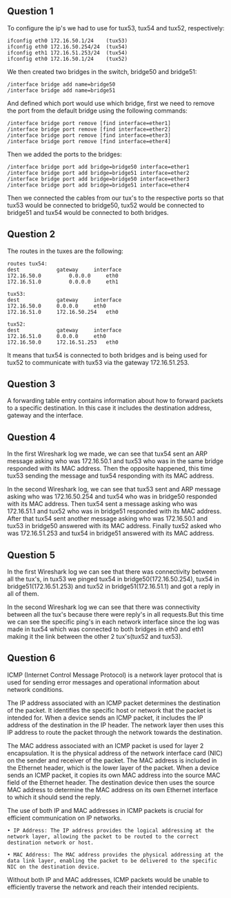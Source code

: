 ## Question 1

To configure the ip's we had to use for tux53, tux54 and tux52, respectively:

```note
ifconfig eth0 172.16.50.1/24	(tux53)
ifconfig eth0 172.16.50.254/24  (tux54)
ifconfig eth1 172.16.51.253/24  (tux54)
ifconfig eth0 172.16.50.1/24	(tux52)
```

We then created two bridges in the switch, bridge50 and bridge51: 

```note
/interface bridge add name=bridge50
/interface bridge add name=bridge51
```

And defined which port would use which bridge, first we need to remove the port from the default bridge using the following commands:

```note
/interface bridge port remove [find interface=ether1]
/interface bridge port remove [find interface=ether2]
/interface bridge port remove [find interface=ether3]
/interface bridge port remove [find interface=ether4]
```

Then we added the ports to the bridges:

```note
/interface bridge port add bridge=bridge50 interface=ether1
/interface bridge port add bridge=bridge51 interface=ether2
/interface bridge port add bridge=bridge50 interface=ether3
/interface bridge port add bridge=bridge51 interface=ether4
```

Then we connected the cables from our tux's to the respective ports so that tux53 would be connected to bridge50, tux52 would be connected to bridge51 and tux54 would be connected to both bridges.

## Question 2

The routes in the tuxes are the following:

```note
routes tux54:
dest			gateway		interface
172.16.50.0 		0.0.0.0		eth0
172.16.51.0     	0.0.0.0		eth1

tux53:
dest			gateway		interface
172.16.50.0		0.0.0.0 	eth0
172.16.51.0		172.16.50.254	eth0

tux52:
dest			gateway		interface
172.16.51.0		0.0.0.0		eth0
172.16.50.0		172.16.51.253	eth0
```
It means that tux54 is connected to both bridges and is being used for tux52 to communicate with tux53 via the gateway 172.16.51.253.

## Question 3

A forwarding table entry contains information about how to forward packets to a specific destination. In this case it includes the destination address, gateway and the interface.

## Question 4

In the first Wireshark log we made, we can see that tux54 sent an ARP message asking who was 172.16.50.1 and tux53 who was in the same bridge responded with its MAC address. Then the opposite happened, this time tux53 sending the message and tux54 responding with its MAC address.

In the second Wireshark log, we can see that tux53 sent and ARP message asking who was 172.16.50.254 and tux54 who was in bridge50 responded with its MAC address. Then tux54 sent a message asking who was 172.16.51.1 and tux52 who was in bridge51 responded with its MAC address. After that tux54 sent another message asking who was 172.16.50.1 and tux53 in bridge50 answered with its MAC address. Finally tux52 asked who was 172.16.51.253 and tux54 in bridge51 answered with its MAC address.

## Question 5

In the first Wireshark log we can see that there was connectivity between all the tux's, in tux53 we pinged tux54 in bridge50(172.16.50.254), tux54 in bridge51(172.16.51.253) and tux52 in bridge51(172.16.51.1) and got a reply in all of them.

In the second Wireshark log we can see that there was connectivity between all the tux's because there were reply's in all requests.But this time we can see the specific ping's in each network interface since the log was made in tux54 which was connected to both bridges in eth0 and eth1 making it the link between the other 2 tux's(tux52 and tux53).

## Question 6

ICMP (Internet Control Message Protocol) is a network layer protocol that is used for sending error messages and operational information about network conditions. 

The IP address associated with an ICMP packet determines the destination of the packet. It identifies the specific host or network that the packet is intended for. When a device sends an ICMP packet, it includes the IP address of the destination in the IP header. The network layer then uses this IP address to route the packet through the network towards the destination.

The MAC address associated with an ICMP packet is used for layer 2 encapsulation. It is the physical address of the network interface card (NIC) on the sender and receiver of the packet. The MAC address is included in the Ethernet header, which is the lower layer of the packet. When a device sends an ICMP packet, it copies its own MAC address into the source MAC field of the Ethernet header. The destination device then uses the source MAC address to determine the MAC address on its own Ethernet interface to which it should send the reply.

The use of both IP and MAC addresses in ICMP packets is crucial for efficient communication on IP networks.

	• IP Address: The IP address provides the logical addressing at the network layer, allowing the packet to be routed to the correct destination network or host.

	• MAC Address: The MAC address provides the physical addressing at the data link layer, enabling the packet to be delivered to the specific NIC on the destination device.

Without both IP and MAC addresses, ICMP packets would be unable to efficiently traverse the network and reach their intended recipients.
